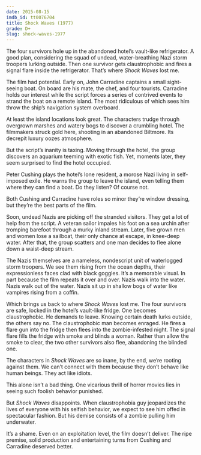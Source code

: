 ```yaml
---
date: 2015-08-15
imdb_id: tt0076704
title: Shock Waves (1977)
grade: D+
slug: shock-waves-1977
---
```


The four survivors hole up in the abandoned hotel’s vault-like refrigerator. A good plan, considering the squad of undead, water-breathing Nazi storm troopers lurking outside. Then one survivor gets claustrophobic and fires a signal flare inside the refrigerator. That’s where _Shock Waves_ lost me.

The film had potential. Early on, John Carradine captains a small sight-seeing boat. On board are his mate, the chef, and four tourists. Carradine holds our interest while the script forces a series of contrived events to strand the boat on a remote island. The most ridiculous of which sees him throw the ship’s navigation system overboard.

At least the island locations look great. The characters trudge through overgrown marshes and watery bogs to discover a crumbling hotel. The filmmakers struck gold here, shooting in an abandoned Biltmore. Its decrepit luxury oozes atmosphere.

But the script’s inanity is taxing. Moving through the hotel, the group discovers an aquarium teeming with exotic fish. Yet, moments later, they seem surprised to find the hotel occupied.

Peter Cushing plays the hotel’s lone resident, a morose Nazi living in self-imposed exile. He warns the group to leave the island, even telling them where they can find a boat. Do they listen? Of course not.

Both Cushing and Carradine have roles so minor they’re window dressing, but they’re the best parts of the film.

Soon, undead Nazis are picking off the stranded visitors. They get a lot of help from the script. A veteran sailor impales his foot on a sea urchin after tromping barefoot through a murky inland stream. Later, five grown men and women lose a sailboat, their only chance at escape, in knee-deep water. After that, the group scatters and one man decides to flee alone down a waist-deep stream.

The Nazis themselves are a nameless, nondescript unit of waterlogged storm troopers. We see them rising from the ocean depths, their expressionless faces clad with black goggles. It’s a memorable visual. In part because the film repeats it over and over. Nazis walk into the water. Nazis walk out of the water. Nazis sit up in shallow bogs of water like vampires rising from a coffin.

Which brings us back to where _Shock Waves_ lost me. The four survivors are safe, locked in the hotel’s vault-like fridge. One becomes claustrophobic. He demands to leave. Knowing certain death lurks outside, the others say no. The claustrophobic man becomes enraged. He fires a flare gun into the fridge then flees into the zombie-infested night. The signal flare fills the fridge with smoke and blinds a woman. Rather than allow the smoke to clear, the two other survivors also flee, abandoning the blinded one.

The characters in _Shock Waves_ are so inane, by the end, we’re rooting against them. We can’t connect with them because they don’t behave like human beings. They act like idiots.

This alone isn’t a bad thing. One vicarious thrill of horror movies lies in seeing such foolish behavior punished.

But _Shock Waves_ disappoints. When claustrophobia guy jeopardizes the lives of everyone with his selfish behavior, we expect to see him offed in spectacular fashion. But his demise consists of a zombie pulling him underwater.

It’s a shame. Even on an exploitation level, the film doesn’t deliver. The ripe premise, solid production and entertaining turns from Cushing and Carradine deserved better.
